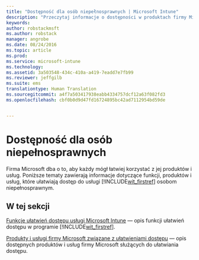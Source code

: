 ```yaml
---
title: "Dostępność dla osób niepełnosprawnych | Microsoft Intune"
description: "Przeczytaj informacje o dostępności w produktach firmy Microsoft."
keywords: 
author: robstackmsft
ms.author: robstack
manager: angrobe
ms.date: 08/24/2016
ms.topic: article
ms.prod: 
ms.service: microsoft-intune
ms.technology: 
ms.assetid: 3a503548-434c-410a-a419-7eadd7e7fb99
ms.reviewer: jeffgilb
ms.suite: ems
translationtype: Human Translation
ms.sourcegitcommit: a4f7a503417938eabb4334757dcf12a63f082fd3
ms.openlocfilehash: cbf0b0d9d47fd16724895bc42ad7112954bd59de


---
```


# Dostępność dla osób niepełnosprawnych
Firma Microsoft dba o to, aby każdy mógł łatwiej korzystać z jej produktów i usług. Poniższe tematy zawierają informacje dotyczące funkcji, produktów i usług, które ułatwiają dostęp do usługi [!INCLUDE[wit_firstref](./includes/wit_firstref_md.md)] osobom niepełnosprawnym.

## W tej sekcji
[Funkcje ułatwień dostępu usługi Microsoft Intune](accessibility-features-of-microsoft-intune.md) — opis funkcji ułatwień dostępu w programie [!INCLUDE[wit_firstref](./includes/wit_firstref_md.md)].

[Produkty i usługi firmy Microsoft związane z ułatwieniami dostępu](accessibility-products-and-services-from-microsoft.md) — opis dostępnych produktów i usług firmy Microsoft służących do ułatwiania dostępu.




<!--HONumber=Oct16_HO4-->


